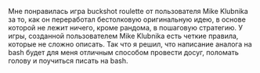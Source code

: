 Мне понравилась игра buckshot roulette от пользователя Mike Klubnika за то, как он переработал бестолковую оригинальную идею, в основе которой не лежит ничего, кроме рандома, в пошаговую стратегию. У игры, созданной пользователем Mike Klubnika есть четкие правила, которые не сложно описать. Так что я решил, что написание аналога на bash будет для меня отличным способом провести досуг, поломать голову и поучиться писать на bash.
